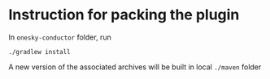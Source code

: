 # Instruction for packing the plugin

In `onesky-conductor` folder, run
```
./gradlew install
```
A new version of the associated archives will be built in local `./maven` folder
